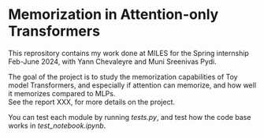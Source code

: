 # Memorization in Attention-only Transformers
This reprository contains my work done at MILES for the Spring internship Feb-June 2024, with Yann Chevaleyre and Muni Sreenivas Pydi.

The goal of the project is to study the memorization capabilities of Toy model Transformers, and especially if attention can memorize, and how well it memorizes compared to MLPs. \
See the report XXX, for more details on the project.

You can test each module by running *tests.py*, and test how the code base works in *test_notebook.ipynb*.
